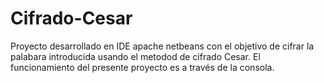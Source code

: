 # Cifrado-Cesar

Proyecto desarrollado en IDE apache netbeans con el objetivo de cifrar la palabara introducida usando el metodod de cifrado Cesar. 
El funcionamiento del presente proyecto es a través de la consola.
